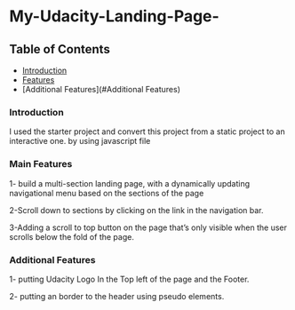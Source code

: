 # My-Udacity-Landing-Page-

## Table of Contents

* [Introduction](#introduction)
* [Features](#features)
* [Additional Features](#Additional Features)

### Introduction 
I used the starter project and convert this project from a static project to an interactive one. by using javascript file 

### Main Features
1- build a multi-section landing page, with a dynamically updating navigational menu based on the sections of the page

2-Scroll down to sections by clicking on the link in the navigation bar.

3-Adding a scroll to top button on the page that’s only visible when the user scrolls below the fold of the page.

### Additional Features

1- putting Udacity Logo In the Top left of the page and the Footer.

2- putting an border to the header using pseudo elements.

